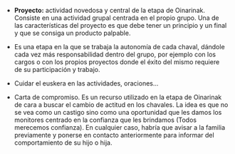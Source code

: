 [nombre]: <> (Oinarinak 1)
[sidebar]: <> (Oinarinak 1)
[icon]: <> (fa-hand-fist)
[exit]: <> (exit)

- **Proyecto:** actividad novedosa y central de la etapa de Oinarinak. Consiste en una actividad grupal centrada en el propio grupo. Una de las características del proyecto es que debe tener un principio y un final y que se consiga un producto palpable.

- Es una etapa en la que se trabaja la autonomía de cada chaval, dándole cada vez más responsabilidad dentro del grupo, por ejemplo con los cargos o con los propios proyectos donde el éxito del mismo requiere de su participación y trabajo.

- Cuidar el euskera en las actividades, oraciones...

- Carta de compromiso. Es un recurso utilizado en la etapa de Oinarinak de cara a buscar el cambio de actitud en los chavales. La idea es que no se vea como un  castigo sino como una oportunidad que les damos los monitores centrado en la confianza que les brindamos (Todos merecemos confianza). En cualquier caso, habría que avisar a la familia previamente y ponerse en contacto anteriormente para informar del comportamiento de su hijo o hija.

